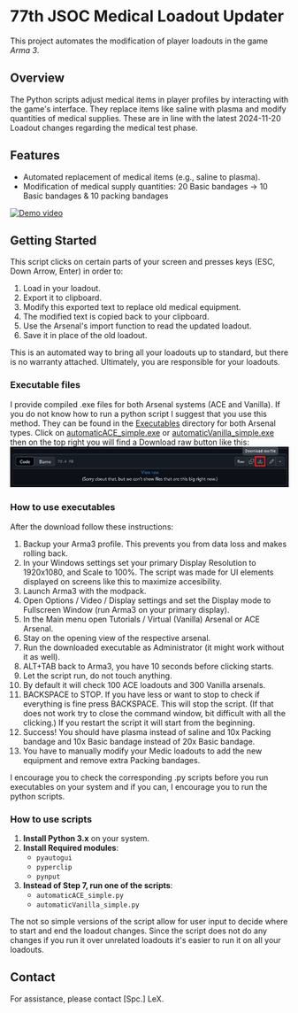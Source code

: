 # 77th JSOC Medical Loadout Updater

This project automates the modification of player loadouts in the game *Arma 3*. 

## Overview

The Python scripts adjust medical items in player profiles by interacting with the game's interface. They replace items like saline with plasma and modify quantities of medical supplies.
These are in line with the latest 2024-11-20 Loadout changes regarding the medical test phase. 

## Features

- Automated replacement of medical items (e.g., saline to plasma).
- Modification of medical supply quantities: 20 Basic bandages -> 10 Basic bandages & 10 packing bandages

[![Demo video](https://img.youtube.com/vi/ZadszQcT48A/0.jpg)](https://www.youtube.com/watch?v=ZadszQcT48A)

## Getting Started

This script clicks on certain parts of your screen and presses keys (ESC, Down Arrow, Enter) in order to:
1. Load in your loadout.
2. Export it to clipboard.
3. Modify this exported text to replace old medical equipment.
4. The modified text is copied back to your clipboard.
5. Use the Arsenal's import function to read the updated loadout.
6. Save it in place of the old loadout.

This is an automated way to bring all your loadouts up to standard, but there is no warranty attached.
Ultimately, you are responsible for your loadouts.

### Executable files

I provide compiled .exe files for both Arsenal systems (ACE and Vanilla). 
If you do not know how to run a python script I suggest that you use this method.
They can be found in the [Executables](./Executables/) directory for both Arsenal types.
Click on [automaticACE_simple.exe](./Executables/automaticACE_simple.exe) or [automaticVanilla_simple.exe](./Executables/automaticVanilla_simple.exe) then on the top right you will find a Download raw button like this:
![Download button](./Pictures/downloadButton.png) 


### How to use executables

After the download follow these instructions:
1. Backup your Arma3 profile. This prevents you from data loss and makes rolling back.
2. In your Windows settings set your primary Display Resolution to 1920x1080, and Scale to 100%. The script was made for UI elements displayed on screens like this to maximize accesibility.
3. Launch Arma3 with the modpack.
4. Open Options / Video / Display settings and set the Display mode to Fullscreen Window (run Arma3 on your primary display).
5. In the Main menu open Tutorials / Virtual (Vanilla) Arsenal or ACE Arsenal.
6. Stay on the opening view of the respective arsenal.
7. Run the downloaded executable as Administrator (it might work without it as well).
8. ALT+TAB back to Arma3, you have 10 seconds before clicking starts.
9. Let the script run, do not touch anything. 
10. By default it will check 100 ACE loadouts and 300 Vanilla arsenals.
11. BACKSPACE to STOP. If you have less or want to stop to check if everything is fine press BACKSPACE. This will stop the script. (If that does not work try to close the command window, bit difficult with all the clicking.) If you restart the script it will start from the beginning. 
12. Success! You should have plasma instead of saline and 10x Packing bandage and 10x Basic bandage instead of 20x Basic bandage. 
13. You have to manually modify your Medic loadouts to add the new equipment and remove extra Packing bandages.

I encourage you to check the corresponding .py scripts before you run executables on your system and if you can, I encourage you to run the python scripts.

### How to use scripts

1. **Install Python 3.x** on your system.
2. **Install Required modules**:
   - `pyautogui`
   - `pyperclip`
   - `pynput`
3. **Instead of Step 7, run one of the scripts**:
   - `automaticACE_simple.py`
   - `automaticVanilla_simple.py`

The not so simple versions of the script allow for user input to decide where to start and end the loadout changes. 
Since the script does not do any changes if you run it over unrelated loadouts it's easier to run it on all your loadouts.

## Contact

For assistance, please contact [Spc.] LeX.
